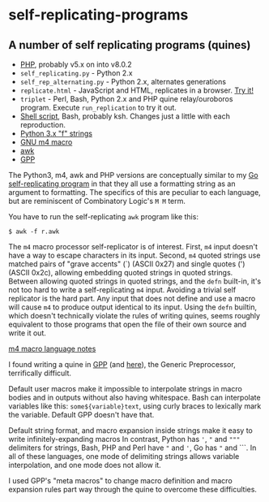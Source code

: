 # self-replicating-programs
## A number of self replicating programs (quines)

* [PHP](q2.php), probably v5.x on into v8.0.2
* `self_replicating.py` - Python 2.x
* `self_rep_alternating.py` - Python 2.x, alternates generations
* `replicate.html` - JavaScript and HTML, replicates in a browser. [Try it!](https://bediger4000.github.io/replicate.html)
* `triplet` - Perl, Bash, Python 2.x and PHP quine relay/ouroboros program. Execute `run_replication` to try it out.
* [Shell script](replicate), Bash, probably ksh. Changes just a little with each reproduction.
* [Python 3.x "f" strings](fstrings.py)
* [GNU m4 macro](r1.m4)
* [awk](r.awk)
* [GPP](r.gpp)

The Python3, m4, awk and PHP versions are conceptually similar to
my [Go self-replicating program](https://github.com/bediger4000/Self-replicating-go/)
in that they all use a formatting string as an argument to formatting.
The specifics of this are peculiar to each language,
but are reminiscent of Combinatory Logic's `M M` term.

You have to run the self-replicating `awk` program like this:

```
$ awk -f r.awk
```

The `m4` macro processor self-replicator is of interest.
First, `m4` input doesn't have a way to escape characters in its input.
Second, `m4` quoted strings use matched pairs of "grave accents" (\`) (ASCII 0x27)
and single quotes (\') (ASCII 0x2c),
allowing embedding quoted strings in quoted strings.
Between allowing quoted strings in quoted strings,
and the `defn` built-in,
it's not too hard to write a self-replicating `m4` input.
Avoiding a trivial self replicator is the hard part.
Any input that does not define and use a macro
will cause `m4` to produce output identical to its input.
Using the `defn` builtin,
which doesn't technically violate the rules of writing quines,
seems roughly equivalent to those programs that open the
file of their own source and write it out.

[m4 macro language notes](https://mbreen.com/m4.html)

I found writing a quine in
[GPP](https://logological.org/gpp) (and [here](https://arxiv.org/abs/2008.00840v1)),
the Generic Preprocessor,
terrifically difficult.

Default user macros make it impossible to interpolate strings in macro bodies
and in outputs without also having whitespace.
Bash can interpolate variables like this: `some${variable}text`,
using curly braces to lexically mark the variable. Default GPP doesn't have that.

Default string format, and macro expansion inside strings make it
easy to write infinitely-expanding macros
In contrast, Python has `'`, `"` and `"""` delimiters for strings,
Bash, PHP and Perl have `"` and `'`, Go has `"` and `\``.
In all of these languages, one mode of delimiting strings allows
variable interpolation, and one mode does not allow it.

I used GPP's "meta macros" to change macro definition and macro expansion
rules part way through the quine to overcome these difficulties.
